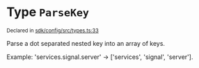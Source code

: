 # Type `ParseKey`
<sub>Declared in [sdk/config/src/types.ts:33](https://github.com/dxos/dxos/blob/ec4e715a1/packages/sdk/config/src/types.ts#L33)</sub>


Parse a dot separated nested key into an array of keys.

Example: 'services.signal.server' -> ['services', 'signal', 'server'].



